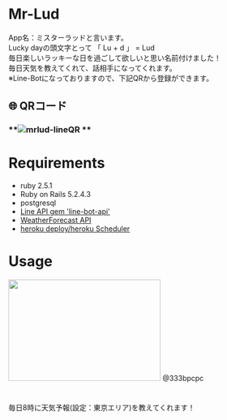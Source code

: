 # Mr-Lud
App名：ミスターラッドと言います。<br>
Lucky dayの頭文字とって 「 Lu + d 」 = Lud <br>
毎日楽しいラッキーな日を過ごして欲しいと思い名前付けました！ <br>
毎日天気を教えてくれて、話相手になってくれます。 <br>
※Line-Botになっておりますので、下記QRから登録ができます。 <br>

## 🌐 QRコード

### **<img src="https://user-images.githubusercontent.com/61730661/86807170-95e9df80-c0b4-11ea-873d-c8f0279477e4.png" alt="mrlud-lineQR"> **  

# Requirements
- ruby 2.5.1
- Ruby on Rails 5.2.4.3
- postgresql
- <a href="https://developers.line.biz/ja/">Line API  gem 'line-bot-api'</a>
- <a href="https://ja.weather-forecast.com/">WeatherForecast API</a>
- <a href="https://jp.heroku.com/">heroku  deploy/heroku Scheduler</a>


# Usage
<img src="https://user-images.githubusercontent.com/61730661/86770260-5fe43580-c08b-11ea-84b0-8c866c64316b.jpg" width="300px;" height="200px;" />
@333bpcpc


# 
毎日8時に天気予報(設定：東京エリア)を教えてくれます！


